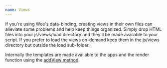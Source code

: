 ```yaml
---
name: Views
---
```


If you're using Wee's data-binding, creating views in their own files can alleviate some problems and help keep things organized. Simply drop HTML files into your js/views/load directory and they'll be made available to your script. If you prefer to load the views on-demand keep them in the js/views directory but outside the load sub-folder.

Internally the templates are made available to the apps and the render function using the [addView method](/script/view).
